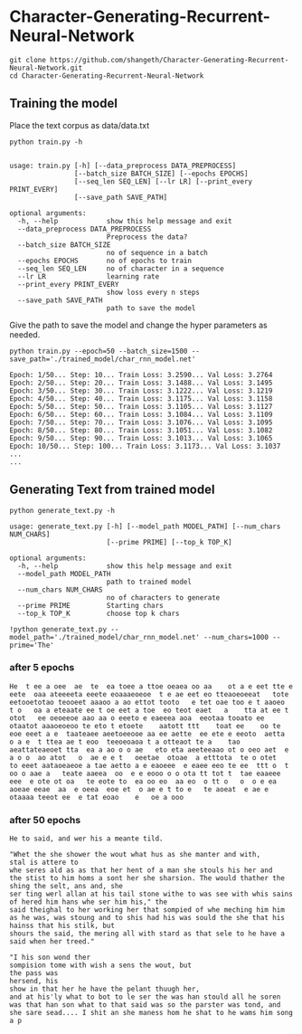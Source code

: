 # Character-Generating-Recurrent-Neural-Network
```
git clone https://github.com/shangeth/Character-Generating-Recurrent-Neural-Network.git 
cd Character-Generating-Recurrent-Neural-Network
```
## Training the model
Place the text corpus as data/data.txt

```python train.py -h```
```

usage: train.py [-h] [--data_preprocess DATA_PREPROCESS]
                [--batch_size BATCH_SIZE] [--epochs EPOCHS]
                [--seq_len SEQ_LEN] [--lr LR] [--print_every PRINT_EVERY]
                [--save_path SAVE_PATH]

optional arguments:
  -h, --help            show this help message and exit
  --data_preprocess DATA_PREPROCESS
                        Preprocess the data?
  --batch_size BATCH_SIZE
                        no of sequence in a batch
  --epochs EPOCHS       no of epochs to train
  --seq_len SEQ_LEN     no of character in a sequence
  --lr LR               learning rate
  --print_every PRINT_EVERY
                        show loss every n steps
  --save_path SAVE_PATH
                        path to save the model
```

Give the path to save the model and change the hyper parameters as needed.
 ```
 python train.py --epoch=50 --batch_size=1500 --save_path='./trained_model/char_rnn_model.net'
 ```
```
Epoch: 1/50... Step: 10... Train Loss: 3.2590... Val Loss: 3.2764
Epoch: 2/50... Step: 20... Train Loss: 3.1488... Val Loss: 3.1495
Epoch: 3/50... Step: 30... Train Loss: 3.1222... Val Loss: 3.1219
Epoch: 4/50... Step: 40... Train Loss: 3.1175... Val Loss: 3.1158
Epoch: 5/50... Step: 50... Train Loss: 3.1105... Val Loss: 3.1127
Epoch: 6/50... Step: 60... Train Loss: 3.1084... Val Loss: 3.1109
Epoch: 7/50... Step: 70... Train Loss: 3.1076... Val Loss: 3.1095
Epoch: 8/50... Step: 80... Train Loss: 3.1051... Val Loss: 3.1082
Epoch: 9/50... Step: 90... Train Loss: 3.1013... Val Loss: 3.1065
Epoch: 10/50... Step: 100... Train Loss: 3.1173... Val Loss: 3.1037
...
...
```

## Generating Text from trained model
```
python generate_text.py -h
```
```
usage: generate_text.py [-h] [--model_path MODEL_PATH] [--num_chars NUM_CHARS]
                        [--prime PRIME] [--top_k TOP_K]

optional arguments:
  -h, --help            show this help message and exit
  --model_path MODEL_PATH
                        path to trained model
  --num_chars NUM_CHARS
                        no of characters to generate
  --prime PRIME         Starting chars
  --top_k TOP_K         choose top k chars
```

```
!python generate_text.py --model_path='./trained_model/char_rnn_model.net' --num_chars=1000 --prime='The'
```
### after 5 epochs
```
He  t ee a oee  ae  te  ea toee a ttoe oeaea oo aa    ot a e eet tte e      eete  oaa ateeeeta eeete eoaaaeoeoe  t e ae eet eo tteaoeoeeat   tote eetooetotao teooeet aaaoo a ao ettot tooto   e tet oae too e t aaoeo  t o   oa a eteaate ee t oe eet a toe  eo teot eaet   a    tta at ee t otot   ee oeoeeoe aao aa o eeeto e eaeeea aoa  eeotaa tooato ee otaatot aaaoeoeoo te eto t etoete    aatott ttt    toat ee    oo te eoe eeet a e  taateaee aeetoeeooe aa ee aette  ee ete e eeoto  aetta   o a e  t ttea ae t eoo  teeoeoaoa t a otteaot te a    tao  aeattateaeoet tta  ea a ao o o ae   eto eta aeeteeaao ot o oeo aet  e  a o o  ao atot   o  ae e e t   oeetae  otoae  a etttota  te o otet    to eeet aataoeaeoe a tae aetto a e eaoeee  e eaee eeo te ee  ttt o  t  oo o aae a   teate aaeea  oo  e e eooo o o ota tt tot t  tae eaaeee eee  e ote ot oa   te eote to  ea oo eo  aa eo  o tt o   o  o e ea aoeae eeae  aa  e oeea  eoe et  o ae e t to e   te aoeat  e ae e otaaaa teeot ee  e tat eoao    e   oe a ooo
```

### after 50 epochs
```
He to said, and wer his a meante tild.

"Whet the she shower the wout what hus as she manter and with,
stal is attere to
whe seres ald as as that her hent of a man she stouls his her and
the stist to him homs a sont her she sharsion. The would thather the
shing the selt, ans and, she
ser ting werl allan at his tail stone withe to was see with whis sains of hered him hans whe ser him his," the
said theighal to her working her that sompied of whe meching him him as he was, was stoung and to shis had his was sould the she that his hainss that his stilk, but
shours the said, the mering all with stard as that sele to he have a said when her treed."

"I his son wond ther
sompision tome with wish a sens the wout, but
the pass was
hersend, his
show in that her he have the pelant thuugh her,
and at his'ly what to bot to le ser the was han stould all he soren was that han son what to that said was so the parster was tond, and she sare sead.... I shit an she maness hom he shat to he wams him song a p
```
